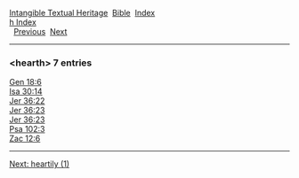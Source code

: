 [Intangible Textual Heritage](../../index)  [Bible](../index) 
[Index](index)   
[h Index](_h_)  
  [Previous](c05298)  [Next](c05300) 

------------------------------------------------------------------------

### &lt;hearth&gt; 7 entries

[Gen 18:6](../kjv/gen018.htm#006)  
[Isa 30:14](../kjv/isa030.htm#014)  
[Jer 36:22](../kjv/jer036.htm#022)  
[Jer 36:23](../kjv/jer036.htm#023)  
[Jer 36:23](../kjv/jer036.htm#023)  
[Psa 102:3](../kjv/psa102.htm#003)  
[Zac 12:6](../kjv/zac012.htm#006)  

------------------------------------------------------------------------

[Next: heartily (1)](c05300)

